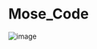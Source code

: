 # Mose_Code
![image](https://user-images.githubusercontent.com/69636277/109831098-1fae7480-7c65-11eb-802e-13fd924ee72c.png)

